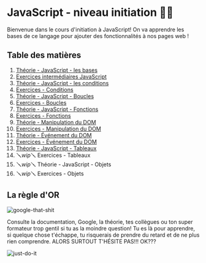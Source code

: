 # JavaScript - niveau initiation 👨‍💻

Bienvenue dans le cours d'initiation à JavaScript! On va apprendre les bases de ce langage pour ajouter des fonctionnalités à nos pages web !

## Table des matières

1. [Théorie - JavaScript - les bases](./01-theorie-js-bases.md)
2. [Exercices intermédiaires JavaScript](./02-exercices-intermediaires-js.md)
3. [Théorie - JavaScript - les conditions](./03-theorie-js-conditions.md)
4. [Exercices - Conditions](./04-exercices-conditions.md)
5. [Théorie - JavaScript - Boucles](./05-theorie-boucles.md)
6. [Exercices - Boucles](./06-exercices-boucles.md)
7. [Théorie - JavaScript - Fonctions](./07-theorie-fonctions.md)
8. [Exercices - Fonctions](./08-exercices-fonctions.md)
9. [Théorie - Manipulation du DOM](./09-theorie-manip-dom.md)
10. [Exercices - Manipulation du DOM](10-exercices-manip-dom.md)
11. [Théorie - Événement du DOM](11-theorie-events-dom.md)
12. [Exercices - Événement du DOM](12-exercices-events-dom.md)
13. [Théorie - JavaScript - Tableaux](./13-theorie-tableaux.md)
14. 🪛*wip*🪛 Exercices - Tableaux
15. 🪛*wip*🪛 Théorie - JavaScript - Objets
16. 🪛*wip*🪛 Exercices - Objets

## La règle d'OR

![google-that-shit](../2_HTML-CSS-initiation/./img/google-it.gif)

Consulte la documentation, Google, la théorie, tes collègues ou ton super formateur trop gentil si tu as la moindre question! Tu es là pour apprendre, si quelque chose t'échappe, tu risquerais de prendre du retard et de ne plus rien comprendre. ALORS SURTOUT T'HÉSITE PAS!!! OK???

![just-do-it](../2_HTML-CSS-initiation/./img/just-do-it.gif)
